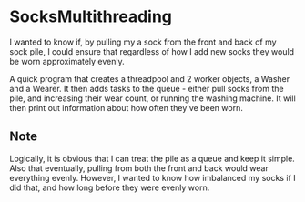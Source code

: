 # SocksMultithreading
I wanted to know if, by pulling my a sock from the front and back of my sock pile, I could ensure that regardless of how I add new socks they would be worn approximately evenly.

A quick program that creates a threadpool and 2 worker objects, a Washer and a Wearer. It then adds tasks to the queue - either pull socks from the pile, and increasing their wear count, or running the washing machine. It will then print out information about how often they've been worn.


## Note
Logically, it is obvious that I can treat the pile as a queue and keep it simple. Also that eventually, pulling from both the front and back would wear everything evenly. However, I wanted to know how imbalanced my socks if I did that, and how long before they were evenly worn.
